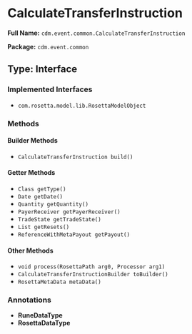 # CalculateTransferInstruction

**Full Name:** `cdm.event.common.CalculateTransferInstruction`

**Package:** `cdm.event.common`

## Type: Interface

### Implemented Interfaces

- `com.rosetta.model.lib.RosettaModelObject`

### Methods

#### Builder Methods

- `CalculateTransferInstruction build()`

#### Getter Methods

- `Class getType()`
- `Date getDate()`
- `Quantity getQuantity()`
- `PayerReceiver getPayerReceiver()`
- `TradeState getTradeState()`
- `List getResets()`
- `ReferenceWithMetaPayout getPayout()`

#### Other Methods

- `void process(RosettaPath arg0, Processor arg1)`
- `CalculateTransferInstructionBuilder toBuilder()`
- `RosettaMetaData metaData()`

### Annotations

- **RuneDataType**
- **RosettaDataType**

